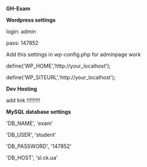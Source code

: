 **GH-Exam**



**Wordpress settings**

login: admin

pass: 147852

Add this settings in wp-config.php for adminpage work

define('WP_HOME','http://your_localhost');

define('WP_SITEURL','http://your_localhost');

**Dev Hosting**

add link !!!!!!!!!



**MySQL database settings**

'DB_NAME', 'exam'

'DB_USER', 'student'

'DB_PASSWORD', '147852'

'DB_HOST', 'sl.ck.ua'


